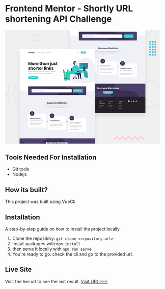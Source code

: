 # Frontend Mentor - Shortly URL shortening API Challenge

![Design preview for the Shortly URL shortening API coding challenge](./design/desktop-preview.jpg)

## Tools Needed For Installation
* Git tools
* Nodejs

## How its built?
This project was built using VueCli.

## Installation

A step-by-step guide on how to install the project locally.

1. Clone the repository: `git clone <repository-url>`
2. Install packages with `npm install`
3. then serve it locally with `npm run serve`
4. You're ready to go. check the cli and go to the provided url.
  

## Live Site

Visit the live url to see the last result.
[Visit URL>>>](https://shrtco.de/4QB1ke)
